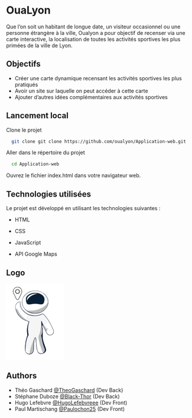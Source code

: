 
# OuaLyon

Que l’on soit un habitant de longue date, un visiteur occasionnel ou une personne étrangère à la ville, Oualyon a pour objectif de recenser via une carte interactive, la localisation de toutes les activités sportives les plus primées de la ville de Lyon.


## Objectifs

- Créer une carte dynamique recensant les activités sportives les plus pratiqués
- Avoir un site sur laquelle on peut accéder à cette carte 
- Ajouter d’autres idées complémentaires aux activités sportives



## Lancement local

Clone le projet

```bash
  git clone git clone https://github.com/oualyon/Application-web.git
```

Aller dans le répertoire du projet

```bash
  cd Application-web
```
Ouvrez le fichier index.html dans votre navigateur web.


## Technologies utilisées
Le projet est développé en utilisant les technologies suivantes :

- HTML

- CSS

- JavaScript

- API Google Maps
## Logo
![Logo](img/logo.png)


## Authors

- Théo Gaschard [@TheoGaschard](https://github.com/TheoGaschard) (Dev Back)
- Stéphane Duboze [@Black-Thor](https://github.com/Black-Thor) (Dev Back)
- Hugo Lefebvre [@HugoLefebvreee](https://github.com/HugoLefebvreee) (Dev Front)
- Paul Martischang [@Paulochon25](https://github.com/Paulochon25) (Dev Front)